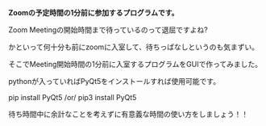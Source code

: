 **Zoomの予定時間の1分前に参加するプログラムです。**

Zoom Meetingの開始時間まで待っているのって退屈ですよね?

かといって何十分も前にzoomに入室して、待ちっぱなしというのも気まずい。

そこでMeeting開始時間の1分前に入室するプログラムをGUIで作ってみました。

pythonが入っていればPyQt5をインストールすれば使用可能です。

pip install PyQt5 /or/ pip3 install PyQt5

待ち時間中に余計なことを考えずに有意義な時間の使い方をしましょう！！

